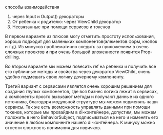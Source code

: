 способы взаимодействия

1. через Input и Output() декораторы
2. От ребенка к родителю: через ViewChild декоратор
3. Несвязанные при помощи сервисов и токенов

В первом варианте из плюсов могу отметить простоту использования, хорошо подходит для маленьких компонентов(элементов форм, кнопок и т.д).
Из минусов проблематично следить за приложением в очень cложных проектов и при очень большой вложенности появится Prop-drilling.

Во втором варианте мы можем повесить ref на ребенка и получить все его публичные методы и свойства через декоратор ViewChild, очень удобно подмешать свою логику дочернему компоненту.

Третий вариант с сервисами является очень хорошим решением для создания глупых компонентов, где вся бизнес логика лежит в сервисах, а компоненты просто вызывают методы и получают данные из одного источника, благодоря модульной структуре мы можем подменять наши сервисы. Так же есть возможность управлять данными при помощи токенов, которые мы провайдим в di-контейнере, допустим, мы можем положить в него BehaviorSubject, подписываться на него и изменять его значение в любом компоненте нашего di-контейнера.
К минусу можно отнести сложность понимания для новичков.

